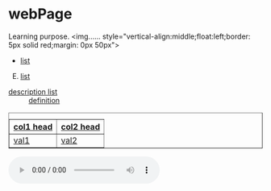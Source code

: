 # webPage
Learning purpose.
<img......  style="vertical-align:middle;float:left;border: 5px solid red;margin: 0px 50px">
<a name="target">
<a href="#target">
<ul> <li>list</li> </ul>
<ol type="A" start="5"> <li>list</li> </ol>
<dl> <dt>description list</dt> <dd>definition</dd> </dl>
<table width='100%' border=1px cellspacing=0>
<caption></caption>
<tr> <th>col1 head</th> <th>col2 head</th> </tr>
<tr> <td>val1</td> <td>val2</td> <tr>
</table>
<audio controls> 
<source src="address" type="audio/mpeg">
audio available here  </audio>
<link rel="stylesheet" href="mystyle.css" type="text/css">
